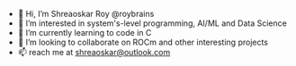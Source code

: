 - 👋 Hi, I’m Shreaoskar Roy @roybrains
- 👀 I’m interested in system's-level programming, AI/ML and Data Science
- 🌱 I’m currently learning to code in C
- 💞️ I’m looking to collaborate on ROCm and other interesting projects
- 📫 reach me at shreaoskar@outlook.com

<!---
roybrains/roybrains is a ✨ special ✨ repository because its `README.md` (this file) appears on your GitHub profile.
You can click the Preview link to take a look at your changes.
--->

